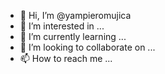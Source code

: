 - 👋 Hi, I’m @yampieromujica
- 👀 I’m interested in ...
- 🌱 I’m currently learning ...
- 💞️ I’m looking to collaborate on ...
- 📫 How to reach me ...

<!---
yampieromujica/yampieromujica is a ✨ special ✨ repository because its `README.md` (this file) appears on your GitHub profile.
You can click the Preview link to take a look at your changes.
--->
